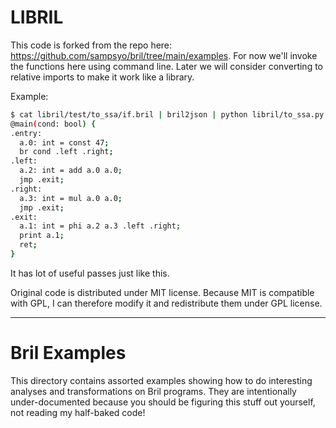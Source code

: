 # LIBRIL

This code is forked from the repo here: https://github.com/sampsyo/bril/tree/main/examples. For now we'll invoke the functions here using command line. Later we will consider converting to relative imports to make it work like a library.

Example:

```bash
$ cat libril/test/to_ssa/if.bril | bril2json | python libril/to_ssa.py | bril2txt 
@main(cond: bool) {
.entry:
  a.0: int = const 47;
  br cond .left .right;
.left:
  a.2: int = add a.0 a.0;
  jmp .exit;
.right:
  a.3: int = mul a.0 a.0;
  jmp .exit;
.exit:
  a.1: int = phi a.2 a.3 .left .right;
  print a.1;
  ret;
}
```

It has lot of useful passes just like this.

Original code is distributed under MIT license. Because MIT is compatible with GPL, I can therefore modify it and redistribute them under GPL license.


-----

Bril Examples
=============

This directory contains assorted examples showing how to do interesting analyses and transformations on Bril programs. They are intentionally under-documented because you should be figuring this stuff out yourself, not reading my half-baked code!
